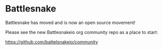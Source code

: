 # Battlesnake

Battlesnake has moved and is now an open source movement!

Please see the new Battlesnakeio org community repo as a place to start: 

https://github.com/battelsnakeio/community
